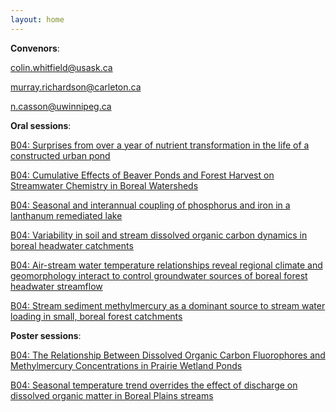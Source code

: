 ```yaml
---
layout: home
---
```



**Convenors**:

<a href="mailto:colin.whitfield@usask.ca">colin.whitfield@usask.ca</a>

<a href="mailto:murray.richardson@carleton.ca">murray.richardson@carleton.ca</a>

<a href="mailto:n.casson@uwinnipeg.ca">n.casson@uwinnipeg.ca</a>

**Oral sessions**:

[B04: Surprises from over a year of nutrient transformation in the life of a constructed urban pond](B04_DUVAL_Surprise)

[B04: Cumulative Effects of Beaver Ponds and Forest Harvest on Streamwater Chemistry in Boreal Watersheds](B04_Lam00_Cumulati)

[B04: Seasonal and interannual coupling of phosphorus and iron in a lanthanum remediated lake](B04_Newes_Seasonal)

[B04: Variability in soil and stream dissolved organic carbon dynamics in boreal headwater catchments](B04_Casso_Variabil)

[B04: Air-stream water temperature relationships reveal regional climate and geomorphology interact to control groundwater sources of boreal forest headwater streamflow](B04_Kamel_Airstrea)

[B04: Stream sediment methylmercury as a dominant source to stream water loading in small, boreal forest catchments](B04_Mitch_Streamse)

**Poster sessions**:

[B04: The Relationship Between Dissolved Organic Carbon Fluorophores and Methylmercury Concentrations in Prairie Wetland Ponds](B04_Khan0_TheRelat)

[B04: Seasonal temperature trend overrides the effect of discharge on dissolved organic matter in Boreal Plains streams](B04_Orlov_Seasonal)

